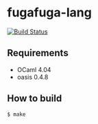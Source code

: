 # fugafuga-lang

[![Build Status](https://travis-ci.org/gyaneman/fugafuga-lang.svg?branch=master)](https://travis-ci.org/gyaneman/fugafuga-lang)

## Requirements

- OCaml 4.04
- oasis 0.4.8

## How to build

```
$ make
```
